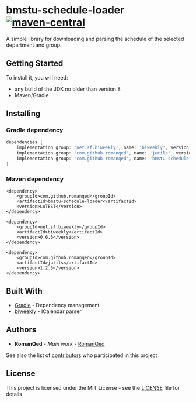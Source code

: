 # bmstu-schedule-loader [![maven-central](https://img.shields.io/maven-central/v/com.github.romanqed/bmstu-schedule-loader?color=blue)](https://repo1.maven.org/maven2/com/github/romanqed/bmstu-schedule-loader/)

A simple library for downloading and parsing the schedule of the selected department and group.

## Getting Started

To install it, you will need:

* any build of the JDK no older than version 8
* Maven/Gradle

## Installing

### Gradle dependency

```Groovy
dependencies {
    implementation group: 'net.sf.biweekly', name: 'biweekly', version:  '0.6.6'
    implementation group: 'com.github.romanqed', name: 'jutils', version: '1.2.5'
    implementation group: 'com.github.romanqed', name: 'bmstu-schedule-loader', version: 'LATEST'
}
```

### Maven dependency

```
<dependency>
    <groupId>com.github.romanqed</groupId>
    <artifactId>bmstu-schedule-loader</artifactId>
    <version>LATEST</version>
</dependency>

<dependency>
    <groupId>net.sf.biweekly</groupId>
    <artifactId>biweekly</artifactId>
    <version>0.6.6</version>
</dependency>

<dependency>
    <groupId>com.github.romanqed</groupId>
    <artifactId>jutils</artifactId>
    <version>1.2.5</version>
</dependency>
```

## Built With

* [Gradle](https://gradle.org) - Dependency management
* [biweekly](https://github.com/mangstadt/biweekly) - ICalendar parser

## Authors
* **RomanQed** - *Main work* - [RomanQed](https://github.com/RomanQed)

See also the list of [contributors](https://github.com/RomanQed/bmstu-schedule-loader/contributors)
who participated in this project.

## License

This project is licensed under the MIT License - see the [LICENSE](LICENSE) file for details
